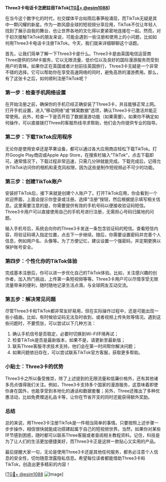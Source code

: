 **Three3卡电话卡怎麽註冊TikTok[[TG💪+ @esim1088](https://t.me/s/esim1088)]**

在当今这个数字化的时代，社交媒体平台如雨后春笋般涌现，而TikTok无疑是其中一颗闪耀的新星。作为一款风靡全球的短视频分享应用，TikTok不仅让年轻人找到了展示自我的舞台，也让世界各地的文化得以更紧密地连接在一起。然而，对于初次接触TikTok的朋友来说，可能会遇到一些注册和使用上的小问题，比如如何用Three3卡电话卡注册TikTok。今天，我们就来详细聊聊这个话题。

首先，让我们简单了解一下Three3卡是什么。Three3卡是由英国电信运营商Three提供的SIM卡服务，它以无限流量、低价位以及良好的国际漫游服务而受到用户的青睐。如果你正在英国或者计划前往英国旅行，Three3卡无疑是一个非常不错的选择。它可以帮助你在享受高速网络的同时，避免高昂的漫游费用。那么，有了这张卡之后，如何顺利注册TikTok呢？

### **第一步：检查手机网络设置**
在开始注册之前，确保你的手机已经正确安装了Three3卡，并且能够正常上网。打开手机设置，进入“移动网络”或“蜂窝数据”选项，确认Three3卡已激活并能正常使用。此外，检查一下是否开启了数据漫游功能（如果需要）。如果你不确定如何操作，可以直接拨打Three的客服热线寻求帮助，他们会为你提供专业的指导。

### **第二步：下载TikTok应用程序**
无论你是使用安卓还是苹果设备，都可以通过各大应用商店轻松下载TikTok。打开Google Play商店或Apple App Store，在搜索栏输入“TikTok”，点击下载即可。通常情况下，下载过程非常迅速，只需几分钟就能完成。下载完成后，记得允许TikTok访问你的相机和麦克风权限，因为这些是制作短视频必不可少的功能。

### **第三步：创建TikTok账户**
安装好TikTok后，接下来就是创建个人账户了。打开TikTok应用，你会看到一个欢迎界面，上面会提示你登录或注册。选择“注册”按钮，然后根据提示填写相关信息。这里需要注意的是，你需要提供有效的手机号码以便接收验证码短信。Three3卡用户可以直接使用自己的手机号进行注册，无需担心号码归属地的问题。

输入手机号后，系统会向你的Three3卡发送一条包含验证码的短信。查看短信内容，将验证码填入指定位置，点击下一步继续。随后，你需要设置密码并完善个人信息，例如用户名、头像等。为了方便记忆，建议设置一个强密码，并定期更换以保护账号安全。

### **第四步：个性化你的TikTok体验**
完成基本注册后，你可以进一步优化自己的TikTok体验。比如，关注感兴趣的创作者，加入热门挑战，上传第一条短视频等等。Three3卡用户可以尽情享受无限流量带来的便利，随时随地记录生活点滴，与全球网友互动交流。

### **第五步：解决常见问题**
尽管Three3卡和TikTok都非常友好易用，但在实际操作过程中，还是可能出现一些小插曲。比如，有时候验证码无法及时收到，或者视频上传失败等情况。遇到这些问题时，不要慌张，可以尝试以下几种方法：

1. 确认手机信号是否稳定，必要时切换到Wi-Fi环境再试；
2. 检查TikTok是否是最新版本，如果不是，请更新至最新版；
3. 联系Three客服寻求技术支持，他们会在第一时间帮你解决问题；
4. 如果问题依旧存在，可以尝试联系TikTok官方客服，获取更多帮助。

### **小贴士：Three3卡的优势**
Three3卡之所以备受推崇，除了上述提到的无限流量和低廉价格外，还有其他诸多亮点值得我们关注。例如，Three3卡支持多个国家的漫游服务，这意味着即使你身在国外，也能享受到本地化的通话和数据套餐；另外，Three还推出了多种优惠活动，比如免费赠送礼品卡等，让你在节省开支的同时还能获得额外奖励。

### **总结**
总的来说，用Three3卡注册TikTok是一件相当简单的事情。只要按照上述步骤一步步操作，相信很快就能成功搭建起属于自己的短视频世界。当然，如果你对某些环节感到困惑，随时都可以联系Three客服或者查阅相关教程资料。记住，科技是为了让人们的生活更加便捷美好，而Three3卡正是这样一款贴心又实用的产品。

最后提醒大家一句，无论是使用Three3卡还是其他任何服务，都务必注意个人信息的安全性，切勿随意泄露隐私信息。希望每位读者都能借助Three3卡和TikTok，创造出更多精彩的内容！

[[TG💪+ @esim1088](https://t.me/s/esim1088) ![Image](https://i.postimg.cc/4NQfJmqS/Snipaste-2025-05-13-00-14-12.png)]
